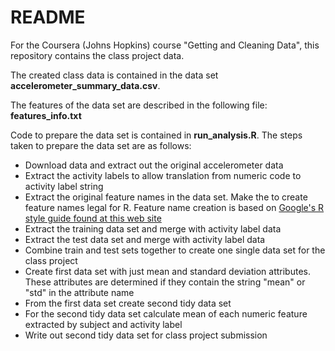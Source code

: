 README
========================================================

For the Coursera (Johns Hopkins) course "Getting and Cleaning Data", this repository contains the class project data.

The created class data is contained in the data set **accelerometer_summary_data.csv**.

The features of the data set are described in the following file: **features_info.txt**

Code to prepare the data set is contained in **run_analysis.R**.  The steps
taken to prepare the data set are as follows:

* Download data and extract out the original accelerometer data
* Extract the activity labels to allow translation from numeric code to
activity label string
* Extract the original feature names in the data set. Make the to  create feature names legal for R. Feature name creation is based on [Google's 
R style guide found at this web site](https://google-styleguide.googlecode.com/svn/trunk/Rguide.xml#identifiers)
* Extract the training data set and merge with activity label data
* Extract the test data set and merge with activity label data
* Combine train and test sets together to create one single data set for
the class project
* Create first data set with just mean and standard deviation attributes. 
These attributes are determined if they contain the string "mean" or "std" in
the attribute name
* From the first data set create second tidy data set
* For the second tidy data set calculate mean of each numeric feature extracted
by subject and activity label
* Write out second tidy data set for class project submission



